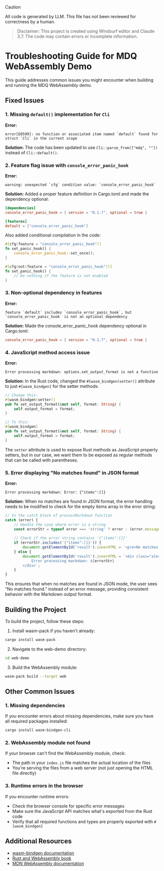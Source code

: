 > [!CAUTION]
> All code is generated by LLM. This file has not been reviewed for correctness by a human.

> Disclaimer: This project is created using Windsurf editor and Claude 3.7. The code may contain errors or incomplete information.

# Troubleshooting Guide for MDQ WebAssembly Demo

This guide addresses common issues you might encounter when building and running the MDQ WebAssembly demo.

## Fixed Issues

### 1. Missing `default()` implementation for `Cli`

**Error:**
```
error[E0599]: no function or associated item named `default` found for struct `Cli` in the current scope
```

**Solution:**
The code has been updated to use `Cli::parse_from(["mdq", ""])` instead of `Cli::default()`.

### 2. Feature flag issue with `console_error_panic_hook`

**Error:**
```
warning: unexpected `cfg` condition value: `console_error_panic_hook`
```

**Solution:**
Added a proper feature definition in Cargo.toml and made the dependency optional:
```toml
[dependencies]
console_error_panic_hook = { version = "0.1.7", optional = true }

[features]
default = ["console_error_panic_hook"]
```

Also added conditional compilation in the code:
```rust
#[cfg(feature = "console_error_panic_hook")]
fn set_panic_hook() {
    console_error_panic_hook::set_once();
}

#[cfg(not(feature = "console_error_panic_hook"))]
fn set_panic_hook() {
    // Do nothing if the feature is not enabled
}
```

### 3. Non-optional dependency in features

**Error:**
```
feature `default` includes `console_error_panic_hook`, but `console_error_panic_hook` is not an optional dependency
```

**Solution:**
Made the console_error_panic_hook dependency optional in Cargo.toml:
```toml
console_error_panic_hook = { version = "0.1.7", optional = true }
```

### 4. JavaScript method access issue

**Error:**
```
Error processing markdown: options.set_output_format is not a function
```

**Solution:**
In the Rust code, changed the `#[wasm_bindgen(setter)]` attribute to just `#[wasm_bindgen]` for the setter methods:

```rust
// Change this:
#[wasm_bindgen(setter)]
pub fn set_output_format(&mut self, format: String) {
    self.output_format = format;
}

// To this:
#[wasm_bindgen]
pub fn set_output_format(&mut self, format: String) {
    self.output_format = format;
}
```

The `setter` attribute is used to expose Rust methods as JavaScript property setters, but in our case, we want them to be exposed as regular methods that can be called with parentheses.

### 5. Error displaying "No matches found" in JSON format

**Error:**
```
Error processing markdown: Error: {"items":[]}
```

**Solution:**
When no matches are found in JSON format, the error handling needs to be modified to check for the empty items array in the error string:

```javascript
// In the catch block of processMarkdown function
catch (error) {
    // Handle the case where error is a string
    const errorStr = typeof error === 'string' ? error : (error.message || error.toString());
    
    // Check if the error string contains '{"items":[]}'
    if (errorStr.includes('{"items":[]}')) {
        document.getElementById('result').innerHTML = `<pre>No matches found.</pre>`;
    } else {
        document.getElementById('result').innerHTML = `<div class="alert alert-danger">
            Error processing markdown: ${errorStr}
        </div>`;
    }
}
```

This ensures that when no matches are found in JSON mode, the user sees "No matches found." instead of an error message, providing consistent behavior with the Markdown output format.

## Building the Project

To build the project, follow these steps:

1. Install wasm-pack if you haven't already:
```bash
cargo install wasm-pack
```

2. Navigate to the web-demo directory:
```bash
cd web-demo
```

3. Build the WebAssembly module:
```bash
wasm-pack build --target web
```

## Other Common Issues

### 1. Missing dependencies

If you encounter errors about missing dependencies, make sure you have all required packages installed:

```bash
cargo install wasm-bindgen-cli
```

### 2. WebAssembly module not found

If your browser can't find the WebAssembly module, check:
- The path in your `index.js` file matches the actual location of the files
- You're serving the files from a web server (not just opening the HTML file directly)

### 3. Runtime errors in the browser

If you encounter runtime errors:
- Check the browser console for specific error messages
- Make sure the JavaScript API matches what's exported from the Rust code
- Verify that all required functions and types are properly exported with `#[wasm_bindgen]`

## Additional Resources

- [wasm-bindgen documentation](https://rustwasm.github.io/docs/wasm-bindgen/)
- [Rust and WebAssembly book](https://rustwasm.github.io/docs/book/)
- [MDN WebAssembly documentation](https://developer.mozilla.org/en-US/docs/WebAssembly)

